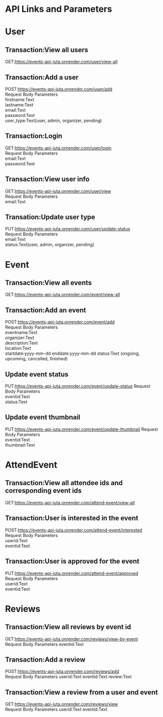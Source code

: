 # API Links and Parameters

# User
## Transaction:View all users
GET:https://events-api-iuta.onrender.com/user/view-all  

## Transaction:Add a user
POST:https://events-api-iuta.onrender.com/user/add  
Request Body Parameters  
firstname:Text  
lastname:Text  
email:Text  
password:Text  
user_type:Text(user, admin, organizer, pending)  

## Transaction:Login
GET:https://events-api-iuta.onrender.com/user/login  
Request Body Parameters   
email:Text  
password:Text  

## Transaction:View user info
GET:https://events-api-iuta.onrender.com/user/view  
Request Body Parameters   
email:Text  

## Transation:Update user type
PUT:https://events-api-iuta.onrender.com/user/update-status  
Request Body Parameters  
email:Text  
status:Text(user, admin, organizer, pending)  


# Event
## Transaction:View all events
GET:https://events-api-iuta.onrender.com/event/view-all  

## Transaction:Add an event
POST:https://events-api-iuta.onrender.com/event/add   
Request Body Parameters  
eventname:Text  
organizer:Text  
description:Text  
location:Text  
startdate:yyyy-mm-dd 
enddate:yyyy-mm-dd 
status:Text (ongoing, upcoming, cancelled, finished)  

## Update event status
PUT:https://events-api-iuta.onrender.com/event/update-status
Request Body Parameters  
eventid:Text  
status:Text  

## Update event thumbnail
PUT:https://events-api-iuta.onrender.com/event/update-thumbnail
Request Body Parameters  
eventid:Text  
thumbnail:Text   


# AttendEvent
## Transaction:View all attendee ids and corresponding event ids  
GET:https://events-api-iuta.onrender.com/attend-event/view-all  

## Transaction:User is interested in the event
POST:https://events-api-iuta.onrender.com/attend-event/interested  
Request Body Parameters  
userid:Text  
eventid:Text

## Transaction:User is approved for the event
PUT:https://events-api-iuta.onrender.com/attend-event/approved  
Request Body Parameters  
userid:Text  
eventid:Text

# Reviews
## Transaction:View all reviews by event id
GET:https://events-api-iuta.onrender.com/reviews/view-by-event  
Request Body Parameters
eventid:Text

## Transaction:Add a review
POST:https://events-api-iuta.onrender.com/reviews/add  
Request Body Parameters
userid:Text
eventid:Text
review:Text

## Transaction:View a review from a user and event
GET:https://events-api-iuta.onrender.com/reviews/view  
Request Body Parameters
userid:Text
eventid:Text